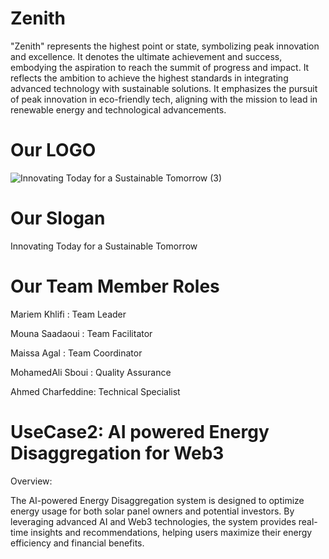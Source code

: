 # Zenith

"Zenith" represents the highest point or state, symbolizing peak innovation and excellence. It denotes the ultimate achievement and success, embodying the aspiration to reach the summit of progress and impact.
It reflects the ambition to achieve the highest standards in integrating advanced technology with sustainable solutions. It emphasizes the pursuit of peak innovation in eco-friendly tech, aligning with the mission to lead in renewable energy and technological advancements.

# Our LOGO
![Innovating Today for a Sustainable Tomorrow (3)](https://github.com/mariemkhl/Zenith/assets/92894164/7be2d8d2-a479-4669-a8ce-1b5a10b4cb6d)


# Our Slogan 
Innovating Today for a Sustainable Tomorrow

# Our Team Member Roles
Mariem Khlifi : Team Leader

Mouna Saadaoui : Team Facilitator

Maissa Agal : Team Coordinator

MohamedAli Sboui : Quality Assurance

Ahmed Charfeddine: Technical Specialist

# UseCase2: AI powered Energy Disaggregation for Web3
Overview:

The AI-powered Energy Disaggregation system is designed to optimize energy usage for both solar panel owners and potential investors. By leveraging advanced AI and Web3 technologies, the system provides real-time insights and recommendations, helping users maximize their energy efficiency and financial benefits.





